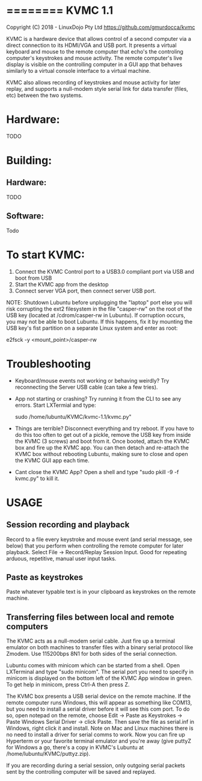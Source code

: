 ========
KVMC 1.1
========

Copyright (C) 2018 - LinuxDojo Pty Ltd
https://github.com/gmurdocca/kvmc

KVMC is a hardware device that allows control of a second computer via a direct
connection to its HDMI/VGA and USB port. It presents a virtual keyboard and mouse to
the remote computer that echo's the controling computer's keystrokes and mouse activity.
The remote computer's live display is visible on the controlling computer in a GUI app
that behaves similarly to a virtual console interface to a virtual machine.

KVMC also allows recording of keystrokes and mouse activity for later replay, and
supports a null-modem style serial link for data transfer (files, etc) between the two
systems.

Hardware:
=========

TODO

Building:
=========

Hardware:
---------

TODO

Software:
---------

Todo

To start KVMC:
==============

1. Connect the KVMC Control port to a USB3.0 compliant port via USB and boot from USB
2. Start the KVMC app from the desktop
3. Connect server VGA port, then connect server USB port.

NOTE: Shutdown Lubuntu before unplugging the "laptop" port else you will risk
corrupting the ext2 filesystem in the file "casper-rw" on the root of the USB
key (located at /cdrom/casper-rw in Lubuntu). If corruption occurs, you may not
be able to boot Lubuntu. If this happens, fix it by mounting the USB key's fist
partition on a separate Linux system and enter as root:

  e2fsck -y <mount_point>/casper-rw

Troubleshooting
===============

- Keyboard/mouse events not working or behaving weirdly? Try reconnecting
  the Server USB cable (can take a few tries).

- App not starting or crashing? Try running it from the CLI to see any errors.
  Start LXTermial and type:

    sudo /home/lubuntu/KVMC/kvmc-1.1/kvmc.py"

- Things are terrible? Disconnect everything and try reboot. If you have to do
  this too often to get out of a pickle, remove the USB key from inside the
  KVMC (3 screws) and boot from it. Once booted, attach the KVMC box and fire
  up the KVMC app. You can then detach and re-attach the KVMC box without
  rebooting Lubuntu, making sure to close and open the KVMC GUI app each time.

- Cant close the KVMC App? Open a shell and type "sudo pkill -9 -f kvmc.py" to
  kill it.

USAGE
=====

Session recording and playback
------------------------------

Record to a file every keystroke and mouse event (and serial message, see
below) that you perform when controlling the remote computer for later
playback.  Select File -> Record/Replay Session Input. Good for repeating
arduous, repetitive, manual user input tasks.

Paste as keystrokes
-------------------

Paste whatever typable text is in your clipboard as keystrokes on the remote
machine.

Transferring files between local and remote computers
-----------------------------------------------------

The KVMC acts as a null-modem serial cable. Just fire up a terminal emulator on
both machines to transfer files with a binary serial protocol like Zmodem. Use
115200bps 8N1 for both sides of the serial connection.

Lubuntu comes with minicom which can be started from a shell. Open LXTerminal
and type "sudo minicom". The serial port you need to specify in minicom is
displayed on the bottom left of the KVMC App window in green. To get help in
minicom, press Ctrl-A then press Z.

The KVMC box presents a USB serial device on the remote machine. If the remote
computer runs Windows, this will appear as something like COM13, but you need
to install a serial driver before it will see this com port. To do so, open
notepad on the remote, choose Edit -> Paste as Keystrokes -> Paste Windows
Serial Driver -> click Paste. Then save the file as serial.inf in Windows,
right click it and install. Note on Mac and Linux machines there is no need to
install a driver for serial comms to work. Now you can fire up Hyperterm or
your favorite terminal emulator and you're away (give puttyZ for Windows a go,
there's a copy in KVMC's Lubuntu at /home/lubuntu/KVMC/puttyz.zip).

If you are recording during a serial session, only outgoing serial packets
sent by the controlling computer will be saved and replayed.

